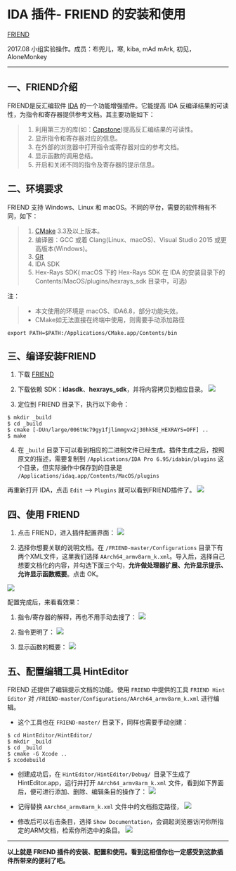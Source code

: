 # IDA 插件- FRIEND 的安装和使用

[FRIEND](https://github.com/alexhude/FRIEND)

2017.08 小组实验操作。成员：布兜儿，寒, kiba, mAd mArk, 初见， AloneMonkey

--------

## 一、FRIEND介绍

FRIEND是反汇编软件 [IDA](https://www.hex-rays.com/products/ida/index.shtml) 的一个功能增强插件。它能提高 IDA 反编译结果的可读性，为指令和寄存器提供参考文档。其主要功能如下：

> 1. 利用第三方的库(如：[Capstone](http://www.capstone-engine.org))提高反汇编结果的可读性。
> 2. 显示指令和寄存器对应的信息。
> 3. 在外部的浏览器中打开指令或寄存器对应的参考文档。
> 4. 显示函数的调用总结。
> 5. 开启和关闭不同的指令及寄存器的提示信息。



## 二、环境要求

FRIEND 支持 Windows、Linux 和 macOS。不同的平台，需要的软件稍有不同，如下：

> 1. [CMake](https://cmake.org) 3.3及以上版本。
> 2. 编译器：GCC 或着 Clang(Linux、macOS)、Visual Studio 2015 或更高版本(Windows)。
> 3. [Git](https://git-scm.com)
> 4. IDA SDK
> 5. Hex-Rays SDK( macOS 下的 Hex-Rays SDK 在 IDA 的安装目录下的 Contents/MacOS/plugins/hexrays_sdk 目录中，可选)


注：

> * 本文使用的环境是 macOS、IDA6.8，部分功能失效。
> * CMake如无法直接在终端中使用，则需要手动添加路径
```shell
export PATH=$PATH:/Applications/CMake.app/Contents/bin
```



## 三、编译安装FRIEND

1. 下载 [FRIEND](https://github.com/alexhude/FRIEND)

2. 下载依赖 SDK：**idasdk**、**hexrays_sdk**，并将内容拷贝到相应目录。
![](./pic/1.jpg)

3. 定位到 FRIEND 目录下，执行以下命令：
```
$ mkdir _build     
$ cd _build      
$ cmake [-DUn/large/006tNc79gy1fjlimmgvx2j30hkSE_HEXRAYS=OFF] ..
$ make
```

4. 在 `_build` 目录下可以看到相应的二进制文件已经生成。插件生成之后，按照原文的描述，需要复制到 `/Applications/IDA Pro 6.95/idabin/plugins` 这个目录，但实际操作中保存到的目录是 `/Applications/idaq.app/Contents/MacOS/plugins`

再重新打开 IDA，点击 `Edit` --> `Plugins` 就可以看到FRIEND插件了。
![](./pic/2.png)

## 四、使用 FRIEND

1. 点击 FRIEND，进入插件配置界面：
![](./pic/3.jpg)

2. 选择你想要关联的说明文档。在 `/FRIEND-master/Configurations` 目录下有两个XML文件，这里我们选择 `AArch64_armv8arm_k.xml`。导入后，选择自己想要文档化的内容，并勾选下面三个勾，**允许做处理器扩展、允许显示提示、允许显示函数概要**。点击 OK。

![](./pic/4.jpg)


配置完成后，来看看效果：

 1. 指令/寄存器的解释，再也不用手动去搜了：
![](./pic/5.jpg)

 2. 指令更明了：
![](./pic/6.png)

 3. 显示函数的概要：
 ![](./pic/7.jpg)



## 五、配置编辑工具 HintEditor


FRIEND 还提供了编辑提示文档的功能。使用 `FRIEND` 中提供的工具 `FRIEND Hint Editor` 对 `/FRIEND-master/Configurations/AArch64_armv8arm_k.xml` 进行编辑。

* 这个工具也在 `FRIEND-master/` 目录下，同样也需要手动创建：

```
$ cd HintEditor/HintEditor/
$ mkdir _build      
$ cd _build         
$ cmake -G Xcode ..     
$ xcodebuild    
```

* 创建成功后，在 `HintEditor/HintEditor/Debug/ `目录下生成了HintEditor.app，运行并打开 `AArch64_armv8arm_k.xml` 文件，看到如下界面后，便可进行添加、删除、编辑条目的操作了：
![](./pic/8.jpg)

* 记得替换 `AArch64_armv8arm_k.xml` 文件中的文档指定路径，
![](./pic/9.jpg)

* 修改后可以右击条目，选择 `Show Documentation`，会调起浏览器访问你所指定的ARM文档，检索你所选中的条目。
![](./pic/10.jpg)

***

**以上就是 FRIEND 插件的安装、配置和使用。看到这相信你也一定感受到这款插件所带来的便利了吧。**